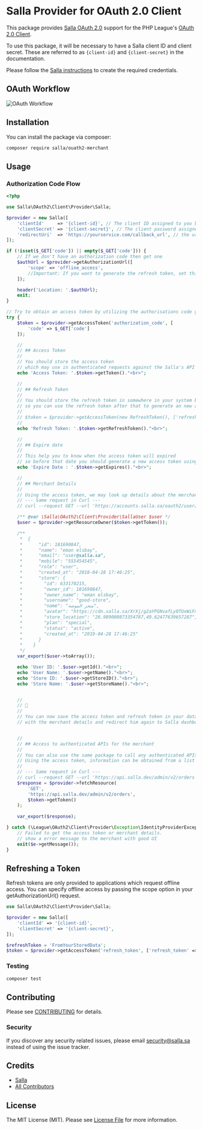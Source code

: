 # Salla Provider for OAuth 2.0 Client

This package provides [Salla OAuth 2.0][oauth-setup] support for the PHP League's [OAuth 2.0 Client](https://github.com/thephpleague/oauth2-client).

To use this package, it will be necessary to have a Salla client ID and client
secret. These are referred to as `{client-id}` and `{client-secret}`
in the documentation.

Please follow the [Salla instructions][oauth-setup] to create the required credentials.

[oauth-setup]: https://salla.dev/blog/oauth-callback-urls/

## OAuth Workflow

![OAuth Workflow](https://i.ibb.co/xLyn80t/Frame-1236-OAuth-5.png )

## Installation

You can install the package via composer:

```bash
composer require salla/ouath2-merchant
```

## Usage

### Authorization Code Flow

```php
<?php

use Salla\OAuth2\Client\Provider\Salla;

$provider = new Salla([
    'clientId'     => '{client-id}', // The client ID assigned to you by Salla
    'clientSecret' => '{client-secret}', // The client password assigned to you by Salla
    'redirectUri'  => 'https://yourservice.com/callback_url', // the url for current page in your service
]);

if (!isset($_GET['code']) || empty($_GET['code'])) {
    // If we don't have an authorization code then get one
    $authUrl = $provider->getAuthorizationUrl([
        'scope' => 'offline_access',
        //Important: If you want to generate the refresh token, set this value as offline_access
    ]);

    header('Location: '.$authUrl);
    exit;
}

// Try to obtain an access token by utilizing the authorisations code grant.
try {
    $token = $provider->getAccessToken('authorization_code', [
        'code' => $_GET['code']
    ]);

    //
    // ## Access Token
    //
    // You should store the access token
    // which may use in authenticated requests against the Salla's API
    echo 'Access Token: '.$token->getToken()."<br>";

    //
    // ## Refresh Token
    //
    // You should store the refresh token in somewhere in your system because the access token expired after 14 days
    // so you can use the refresh token after that to generate an new access token without ask any access from the merchant
    //
    // $token = $provider->getAccessToken(new RefreshToken(), ['refresh_token' => $token->getRefreshToken()]);
    //
    echo 'Refresh Token: '.$token->getRefreshToken()."<br>";

    //
    // ## Expire date
    //
    // This help you to know when the access token will expired
    // so before that date you should generate a new access token using the refresh token
    echo 'Expire Date : '.$token->getExpires()."<br>";

    //
    // ## Merchant Details
    //
    // Using the access token, we may look up details about the merchant.
    // --- Same request in Curl ---
    // curl --request GET --url 'https://accounts.salla.sa/oauth2/user/info' --header 'Authorization: Bearer <access-token>'

    /** @var \Salla\OAuth2\Client\Provider\SallaUser $user */
    $user = $provider->getResourceOwner($token->getToken());

    /**
     *  {
     *      "id": 181690847,
     *      "name": "eman elsbay",
     *      "email": "user@salla.sa",
     *      "mobile": "555454545",
     *      "role": "user",
     *      "created_at": "2018-04-28 17:46:25",
     *      "store": {
     *        "id": 633170215,
     *        "owner_id": 181690847,
     *        "owner_name": "eman elsbay",
     *        "username": "good-store",
     *        "name": "متجر الموضة",
     *        "avatar": "https://cdn.salla.sa/XrXj/g2aYPGNvafLy0TUxWiFn7OqPkKCJFkJQz4Pw8WsS.jpeg",
     *        "store_location": "26.989000873354787,49.62477639657287",
     *        "plan": "special",
     *        "status": "active",
     *        "created_at": "2019-04-28 17:46:25"
     *      }
     *    }
     */
    var_export($user->toArray());

    echo 'User ID: '.$user->getId()."<br>";
    echo 'User Name: '.$user->getName()."<br>";
    echo 'Store ID: '.$user->getStoreID()."<br>";
    echo 'Store Name: '.$user->getStoreName()."<br>";


    //
    // 🥳
    //
    // You can now save the access token and refresh token in your database
    // with the merchant details and redirect him again to Salla dashboard (https://s.salla.sa/apps)


    //
    // ## Access to authenticated APIs for the merchant
    //
    // You can also use the same package to call any authenticated APIs for the merchant
    // Using the access token, information can be obtained from a list of endpoints.
    //
    // --- Same request in Curl ---
    // curl --request GET --url 'https://api.salla.dev/admin/v2/orders' --header 'Authorization: Bearer <access-token>'
    $response = $provider->fetchResource(
        'GET',
        'https://api.salla.dev/admin/v2/orders',
        $token->getToken()
    );
    
    var_export($response);

} catch (\League\OAuth2\Client\Provider\Exception\IdentityProviderException $e) {
    // Failed to get the access token or merchant details.
    // show a error message to the merchant with good UI
    exit($e->getMessage());
}
```

## Refreshing a Token

Refresh tokens are only provided to applications which request offline access. You can specify offline access by passing the scope option in your getAuthorizationUrl() request.

```php
use Salla\OAuth2\Client\Provider\Salla;

$provider = new Salla([
    'clientId' => '{client-id}',
    'clientSecret' => '{client-secret}',
]);

$refreshToken = 'FromYourStoredData';
$token = $provider->getAccessToken('refresh_token', ['refresh_token' => $refreshToken]);

```

### Testing

```bash
composer test
```

## Contributing

Please see [CONTRIBUTING](CONTRIBUTING.md) for details.

### Security

If you discover any security related issues, please email security@salla.sa instead of using the issue tracker.

## Credits

-   [Salla](https://github.com/sallaApp)
-   [All Contributors](../../contributors)

## License

The MIT License (MIT). Please see [License File](LICENSE.md) for more information.
